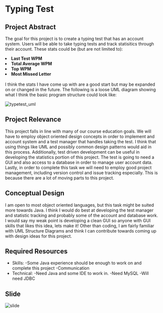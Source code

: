 # Typing Test
## Project Abstract
  The goal for this project is to create a typing test that has an account system. Users will be able to take typing tests and track statisitics through their account. These stats could be (but are not limited to):
  
   <li><strong>Last Test WPM</strong></li>
   <li><strong>Total Average WPM</strong></li>
   <li><strong>Top WPM</strong></li>
   <li><strong>Most Missed Letter</strong></li>
<br>
   I think the stats I have come up with are a good start but may be expanded on or changed in the future. The following is a loose UML diagram showing what I think the basic program structure could look like: 

![typetest_uml](https://user-images.githubusercontent.com/49994366/135787825-a0f98237-148e-4a9e-8781-e16c36485532.png)


## Project Relevance
This project falls in line with many of our course education goals. We will have to employ object oriented design concepts in order to implement and account system and a test manager that handles taking the test. I think that using things like UML and possibly common design patterns would aid in this process. Additionally, test driven development can be useful in developing the statistics portion of this project. The test is going to need a GUI and also access to a database in order to manage user account data. Lastly, in order to complete this task we will need to employ good project management, including version control and issue tracking especially. This is because there are a lot of moving parts to this project.

## Conceptual Design
I am open to most object oriented languages, but this task might be suited more towards Java. I think I would do best at developing the test manager and statistic tracking and probably some of the account and database work. I would say my weak point is developing a clean GUI so anyone with GUI skills that likes this idea, lets make it! Other than coding,  I am fairly familiar with UML Structure Diagrams and think I can contribute towards coming up with design ideas for this project.

## Required Resources
- Skills:
  -Some Java experience should be enough to work on and complete this project
  -Communication
- Technical: 
-Need Java and some IDE to work in.
-Need MySQL
-Will need JDBC

## Slide


![slide](https://user-images.githubusercontent.com/49994366/136076336-571bc350-4f6f-4857-b176-756269b7a84d.PNG)



